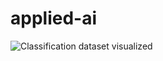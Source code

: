 # applied-ai

![Classification dataset visualized](https://github.com/AntonMaxen/applied-ai/blob/master/assignment_3/visual_classification.png)

